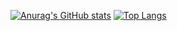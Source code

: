 [![Anurag's GitHub stats](https://github-readme-stats.vercel.app/api?username=nephisto1954&include_all_commits=true&count_private=true&&bg_color=45,1B676B,60B99A&title_color=fff&text_color=fff&show_icons=true)](https://github.com/anuraghazra/github-readme-stats)
[![Top Langs](https://github-readme-stats.vercel.app/api/top-langs/?username=nephisto1954&layout=compact&theme=algolia&hide=Objective-C)](https://github.com/anuraghazra/github-readme-stats)

